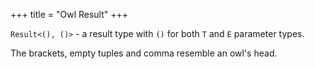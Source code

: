 +++
title = "Owl Result"
+++

`Result<(), ()>` - a result type with `()` for both `T` and `E` parameter types.

The brackets, empty tuples and comma resemble an owl's head.
